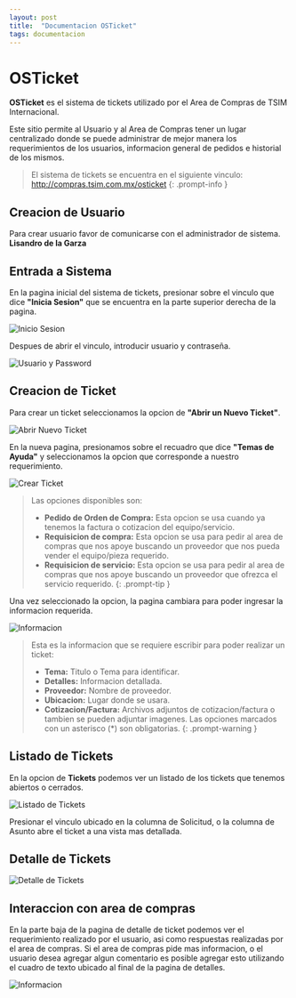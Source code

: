 ```yaml
---
layout: post
title:  "Documentacion OSTicket"
tags: documentacion
---
```

# OSTicket
**OSTicket** es el sistema de tickets utilizado por el Area de Compras de TSIM Internacional. 

Este sitio permite al Usuario y al Area de Compras tener un lugar centralizado donde se puede administrar de mejor manera los requerimientos de los usuarios, informacion general de pedidos e historial de los mismos.

> El sistema de tickets se encuentra en el siguiente vinculo:\
> <http://compras.tsim.com.mx/osticket>
{: .prompt-info }


## Creacion de Usuario
Para crear usuario favor de comunicarse con el administrador de sistema.\
**Lisandro de la Garza**

## Entrada a Sistema
En la pagina inicial del sistema de tickets, presionar sobre el vinculo que dice **"Inicia Sesion"** que se encuentra en la parte superior derecha de la pagina.

![Inicio Sesion](https://memos.tsim.com.mx/file/attachments/56h9Ssd6UYLnYKTVifzbpv/swappy-20251015_091704.png)

Despues de abrir el vinculo, introducir usuario y contraseña.

![Usuario y Password](https://memos.tsim.com.mx/file/attachments/dpRQam524SmMFYD5jAprWe/swappy-20251015_091959.png)


## Creacion de Ticket
Para crear un ticket seleccionamos la opcion de **"Abrir un Nuevo Ticket"**.

![Abrir Nuevo Ticket](https://memos.tsim.com.mx/file/attachments/AJnm99xYKdDnGg2JLDj7AQ/swappy-20251015_092131.png)

En la nueva pagina, presionamos sobre el recuadro que dice **"Temas de Ayuda"** y seleccionamos la opcion que corresponde a nuestro requerimiento. 

![Crear Ticket](https://memos.tsim.com.mx/file/attachments/FC2hXvEsJrUkisSJvFDjDk/swappy-20251015_092231.png)

> Las opciones disponibles son:
> * **Pedido de Orden de Compra:** Esta opcion se usa cuando ya tenemos la factura o cotizacion del equipo/servicio.
> * **Requisicion de compra:** Esta opcion se usa para pedir al area de compras que nos apoye buscando un proveedor que nos pueda vender el equipo/pieza requerido.
> * **Requisicion de servicio:** Esta opcion se usa para pedir al area de compras que nos apoye buscando un proveedor que ofrezca el servicio requerido. 
{: .prompt-tip }

Una vez seleccionado la opcion, la pagina cambiara para poder ingresar la informacion requerida.

![Informacion](https://memos.tsim.com.mx/file/attachments/J4q7QaakCiQM9qdwTnn46d/swappy-20251015_154615.png)

> Esta es la informacion que se requiere escribir para poder realizar un ticket:
> * **Tema:** Titulo o Tema para identificar.
> * **Detalles:** Informacion detallada.
> * **Proveedor:** Nombre de proveedor.
> * **Ubicacion:** Lugar donde se usara.
> * **Cotizacion/Factura:** Archivos adjuntos de cotizacion/factura o tambien se pueden adjuntar imagenes.
> Las opciones marcados con un asterisco (*) son obligatorias.
{: .prompt-warning }

## Listado de Tickets
En la opcion de **Tickets** podemos ver un listado de los tickets que tenemos abiertos o cerrados.

![Listado de Tickets](https://memos.tsim.com.mx/file/attachments/C7xVgZzVy6jZM6abzMdLvP/251016_11h25m25s_screenshot.png)

Presionar el vinculo ubicado en la columna de Solicitud, o la columna de Asunto abre el ticket a una vista mas detallada.

## Detalle de Tickets

![Detalle de Tickets](https://memos.tsim.com.mx/file/attachments/JKn4ifZ4yCiCZihzP6Xvzz/251016_11h26m37s_screenshot.png)


## Interaccion con area de compras
En la parte baja de la pagina de detalle de ticket podemos ver el requerimiento realizado por el usuario, asi como respuestas realizadas por el area de compras.
Si el area de compras pide mas informacion, o el usuario desea agregar algun comentario es posible agregar esto utilizando el cuadro de texto ubicado al final de la pagina de detalles.

![Informacion](https://memos.tsim.com.mx/file/attachments/PiCZPsoN8vTNouvMmXQroS/251016_11h31m30s_screenshot.png)